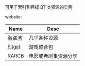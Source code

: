 
可用于索引到目标 BT 类资源的实例

website: 

[hdw]: https://thepiratebay.org
[fitgirl]: https://fitgirl-repacks.site
[rargb]: https://rargb.to

| Name | Desc |
| ---- | ---- |
| [海盗湾][hdw] | 几乎各种资源 |
| [Fitgirl][fitgirl] | 游戏整合包 |
| [RARGB][rargb] | 电影或者剧集资源分享 |
